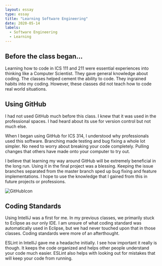 ```yaml
---
layout: essay
type: essay
title: "Learning Software Engineering"
date: 2020-05-14
labels:
  - Software Engineering
  - Learning
---
```

## Before the class began...
Learning how to code in ICS 111 and 211 were essential experiences into thinking like a Computer Scientist. They gave general knowledge about coding. The classes helped cement the ability to code. They ingrained habits into my coding. However, these classes did not teach how to code real world situations.

## Using GitHub
I had not used GitHub much before this class. I knew that it was used in the professional spaces. I had heard about its use for version control but not much else.

When I began using GitHub for ICS 314, I understood why professionals used this software. Branching made testing and bug fixing a whole lot simpler. No need to worry about breaking your code completely. Pulling changes that others have made onto your computer to try out.

I believe that learning my way around GitHub will be extremely beneficial in the long run. Using it in the final project was a blessing. Keeping the issue branches separated from the master branch sped up bug fixing and feature implementations. I hope to use the knowledge that I gained from this in future projects or professions. 

![GitHubIcon](https://cdn2.iconfinder.com/data/icons/black-white-social-media/64/social_media_logo_github-512.png)

## Coding Standards
Using IntelliJ was a first for me. In my previous classes, we primarily stuck to Eclipse as our only IDE. I am unsure of what coding standard was automatically used in Eclipse, but we had never touched upon that in those classes. Coding standards were more of an afterthought.

ESLint in IntelliJ gave me a headache initially. I see how important it really is though. It keeps the code organized and helps other people understand your code much easier. ESLint also helps with looking out for mistakes that will keep your code from running.

